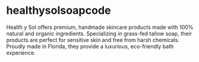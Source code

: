 # healthysolsoapcode
Health y Sol offers premium, handmade skincare products made with 100% natural and organic ingredients. Specializing in grass-fed tallow soap, their products are perfect for sensitive skin and free from harsh chemicals. Proudly made in Florida, they provide a luxurious, eco-friendly bath experience.
